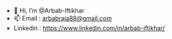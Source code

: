 - 👋 Hi, I’m @Arbab-Iftikhar
- 📫 Email : arbabraja88@gmail.com
- Linkedin : https://www.linkedin.com/in/arbab-iftikhar/

<!---
Arbab-Iftikhar/Arbab-Iftikhar is a ✨ special ✨ repository because its `README.md` (this file) appears on your GitHub profile.
You can click the Preview link to take a look at your changes.
--->
